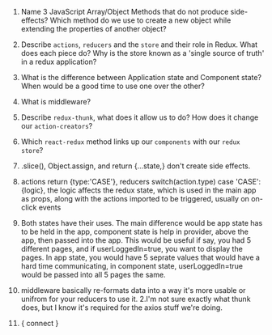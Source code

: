 1.  Name 3 JavaScript Array/Object Methods that do not produce side-effects? Which method do we use to create a new object while extending the properties of another object?
1.  Describe `actions`, `reducers` and the `store` and their role in Redux. What does each piece do? Why is the store known as a 'single source of truth' in a redux application?
1.  What is the difference between Application state and Component state? When would be a good time to use one over the other?
1.  What is middleware?
1.  Describe `redux-thunk`, what does it allow us to do? How does it change our `action-creators`?
1.  Which `react-redux` method links up our `components` with our `redux store`?

2. .slice(), Object.assign, and return {...state,} don't create side effects.
2. actions return {type:'CASE'}, reducers switch(action.type) case 'CASE': {logic}, the logic affects the redux state, 
which is used in the main app as props, along with the actions imported to be triggered, usually on on-click events
2. Both states have their uses. The main difference would be app state has to be held in the app, component state is help in provider,
 above the app, then passed into the app. This would be useful if say, you had 5 different pages, and if userLoggedIn=true, you want
 to display the pages. In app state, you would have 5 seprate values that would have a hard time communicating, in component state,
 userLoggedIn=true would be passed into all 5 pages the same.
2. middleware basically re-formats data into a way it's more usable or unifrom for your reducers to use it.
2.I'm not sure exactly what thunk does, but I know it's required for the axios stuff we're doing.
2. { connect }